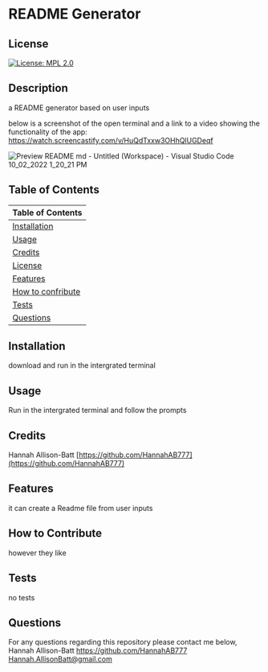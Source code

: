 # README Generator

  ## License
  
  [![License: MPL 2.0](https://img.shields.io/badge/License-MPL_2.0-brightgreen.svg)](https://opensource.org/licenses/MPL-2.0)
  
  ## Description
  
  a README generator based on user inputs
  
  below is a screenshot of the open terminal and a link to a video showing the functionality of the app:
  https://watch.screencastify.com/v/HuQdTxxw3OHhQlUGDeqf
  
  ![Preview README md - Untitled (Workspace) - Visual Studio Code 10_02_2022 1_20_21 PM](https://user-images.githubusercontent.com/93077324/153342975-1cbb8905-64ef-430b-8ae6-8d85f5c39ae2.png)

  
  ## Table of Contents
  | Table of Contents|
  | ----------- |
  |[Installation](#installation) |
  |[Usage](#usage)|
  |[Credits](#credits)|
  |[License](#license)|
  |[Features](#features)|
  |[How to confribute](#how-to-contribute)|
  |[Tests](#how-to-contribute)|
  |[Questions](#questions)|
   
  
  ## Installation
  
  download and run in the intergrated terminal
  
  ## Usage

  Run in the intergrated terminal and follow the prompts
  
  ## Credits

  Hannah Allison-Batt
  [https://github.com/HannahAB777](https://github.com/HannahAB777)
  
  ## Features
  
  it can create a Readme file from user inputs

  ## How to Contribute

  however they like
    
  ## Tests

  no tests
    
  ## Questions

  For any questions regarding this repository please contact me below,
  Hannah Allison-Batt
  https://github.com/HannahAB777
  Hannah.AllisonBatt@gmail.com
  
